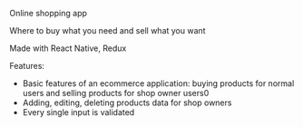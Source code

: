 Online shopping app

Where to buy what you need and sell what you want

Made with React Native, Redux

Features: 
  - Basic features of an ecommerce application: buying products for normal users and selling products for shop owner users0
  - Adding, editing, deleting products data for shop owners
  - Every single input is validated
